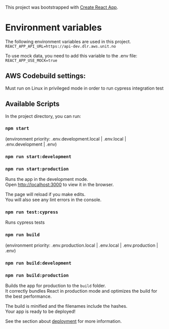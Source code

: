 This project was bootstrapped with [Create React App](https://github.com/facebook/create-react-app).

# Environment variables

The following environment variables are used in this project.<br>
`REACT_APP_API_URL=https://api-dev.dlr.aws.unit.no`

To use mock data, you need to add this variable to the .env file:<br>
`REACT_APP_USE_MOCK=true`

## AWS Codebuild settings:

Must run on Linux in privileged mode in order to run cypress integration test

## Available Scripts

In the project directory, you can run:

### `npm start`

(environment priority: .env.development.local | .env.local | .env.development | .env)

### `npm run start:development`

### `npm run start:production`

Runs the app in the development mode.<br />
Open [http://localhost:3000](http://localhost:3000) to view it in the browser.

The page will reload if you make edits.<br />
You will also see any lint errors in the console.

### `npm run test:cypress`

Runs cypress tests

### `npm run build`

(environment priority: .env.production.local | .env.local | .env.production | .env)

### `npm run build:development`

### `npm run build:production`

Builds the app for production to the `build` folder.<br />
It correctly bundles React in production mode and optimizes the build for the best performance.

The build is minified and the filenames include the hashes.<br />
Your app is ready to be deployed!

See the section about [deployment](https://facebook.github.io/create-react-app/docs/deployment) for more information.
